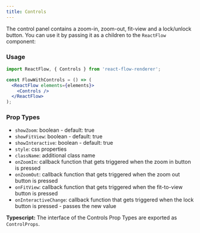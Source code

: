 ```yaml
---
title: Controls
---
```


The control panel contains a zoom-in, zoom-out, fit-view and a lock/unlock button. You can use it by passing it as a children to the `ReactFlow` component:

### Usage

```jsx
import ReactFlow, { Controls } from 'react-flow-renderer';

const FlowWithControls = () => (
  <ReactFlow elements={elements}>
    <Controls />
  </ReactFlow>
);
```

### Prop Types

- `showZoom`: boolean - default: true
- `showFitView`: boolean - default: true
- `showInteractive`: boolean - default: true
- `style`: css properties
- `className`: additional class name
- `onZoomIn`: callback function that gets triggered when the zoom in button is pressed
- `onZoomOut`: callback function that gets triggered when the zoom out button is pressed
- `onFitView`: callback function that gets triggered when the fit-to-view button is pressed
- `onInteractiveChange`: callback function that gets triggered when the lock button is pressed - passes the new value

**Typescript:** The interface of the Controls Prop Types are exported as `ControlProps`.
